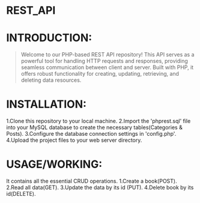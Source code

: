 # REST_API
# INTRODUCTION:
>Welcome to our PHP-based REST API repository! This API serves as a powerful tool for handling HTTP requests and responses, providing seamless communication between client and server. Built with PHP, it offers robust functionality for creating, updating, retrieving, and deleting data resources.
# INSTALLATION:
1.Clone this repository to your local machine.
2.Import the 'phprest.sql' file into your MySQL database to create the necessary tables(Categories & Posts).
3.Configure the database connection settings in 'config.php'.
4.Upload the project files to your web server directory.
# USAGE/WORKING:
It contains all the essential CRUD operations.
1.Create a book(POST).
2.Read all data(GET).
3.Update the data by its id (PUT).
4.Delete book by its id(DELETE).
